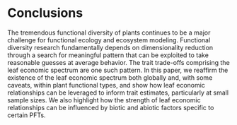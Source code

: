 # Conclusions

The tremendous functional diversity of plants continues to be a major challenge for functional ecology and ecosystem modeling.
Functional diversity research fundamentally depends on dimensionality reduction through a search for meaningful pattern that can be exploited to take reasonable guesses at average behavior. 
The trait trade-offs comprising the leaf economic spectrum are one such pattern. 
In this paper, we reaffirm the existence of the leaf economic spectrum both globally and, with some caveats, within plant functional types, and show how leaf economic relationships can be leveraged to inform trait estimates, particularly at small sample sizes.
We also highlight how the strength of leaf economic relationships can be influenced by biotic and abiotic factors specific to certain PFTs.
